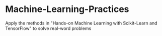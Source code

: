 # Machine-Learning-Practices
Apply the methods in  "Hands-on Machine Learning with Scikit-Learn and TensorFlow" to solve real-word problems
